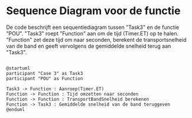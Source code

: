 # Sequence Diagram voor de functie
De code beschrijft een sequentiediagram tussen "Task3" en de functie "POU". "Task3" roept "Function" aan om de tijd (Timer.ET) op te halen. "Function" zet deze tijd om naar seconden, berekent de transportsnelheid van de band en geeft vervolgens de gemiddelde snelheid terug aan "Task3".

```plantuml

@startuml
participant "Case 3" as Task3
participant "POU" as Function

Task3 -> Function : Aanroep(Timer.ET)
Function -> Function : Tijd omzetten naar seconden
Function -> Function : TransportBandSnelheid berekenen
Function -> Task3 : Gemiddelde snelheid van de band teruggeven
@enduml

